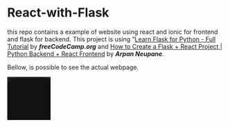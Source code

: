 # React-with-Flask

this repo contains a example of website using react and ionic for frontend and flask for backend. This project is using "[Learn Flask for Python - Full Tutorial](https://youtu.be/Z1RJmh_OqeA) by ___freeCodeCamp.org___ and [How to Create a Flask + React Project | Python Backend + React Frontend](https://youtu.be/7LNl2JlZKHA) by ___Arpan Neupane___.

Bellow, is possible to see the actual webpage.

<img src="example.png" style="height: 100px; width:100px;"/>
